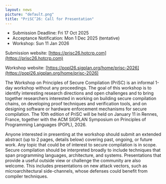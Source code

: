 ```yaml
---
layout: news
picture: "default.png"
title: "PriSC’26: Call for Presentation"
---
```

 
* Submission Deadline: Fri 17 Oct 2025
* Acceptance Notification: Mon 1 Dec 2025 (tentative)
* Workshop: Sun 11 Jan 2026

Submission website: [https://prisc26.hotcrp.com](https://prisc26.hotcrp.com)

Workshop website: [https://popl26.sigplan.org/home/prisc-2026](https://popl26.sigplan.org/home/prisc-2026)


The Workshop on Principles of Secure Compilation (PriSC) is an informal 1-day workshop without any proceedings. The goal of this workshop is to identify interesting research directions and open challenges and to bring together researchers interested in working on building secure compilation chains, on developing proof techniques and verification tools, and on designing software or hardware enforcement mechanisms for secure compilation. The 10th edition of PriSC will be held on January 11 in Rennes, France, together with the ACM SIGPLAN  Symposium on Principles of Programming Languages (POPL), 2026.

Anyone interested in presenting at the workshop should submit an extended abstract (up to 2 pages, details below) covering past, ongoing, or future work.
Any topic that could be of interest to secure compilation is in scope. Secure compilation should be interpreted broadly to include techniques that span programming languages, architecture, and systems. Presentations that provide a useful outside view or challenge the community are also welcome. 
This includes presentations on new attack vectors, such as microarchitectural side-channels, whose defenses could benefit from compiler techniques.
